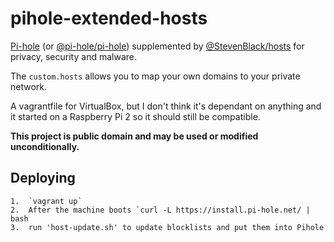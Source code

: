 # pihole-extended-hosts
[Pi-hole](https://pi-hole.net) (or [@pi-hole/pi-hole](https://github.com/pi-hole/pi-hole)) supplemented by [@StevenBlack/hosts](https://github.com/StevenBlack/hosts) for privacy, security and malware.

The `custom.hosts` allows you to map your own domains to your private network.

A vagrantfile for VirtualBox, but I don't think it's dependant on anything and it started on a Raspberry Pi 2 so it should still be compatible.

**This project is public domain and may be used or modified unconditionally.**

## Deploying

    1.  `vagrant up` 
    2.  After the machine boots `curl -L https://install.pi-hole.net/ | bash
    3.  run 'host-update.sh' to update blocklists and put them into Pihole
